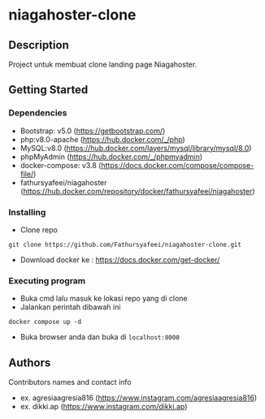 # niagahoster-clone


## Description

Project untuk membuat clone landing page Niagahoster.

## Getting Started

### Dependencies

* Bootstrap: v5.0 (https://getbootstrap.com/)
* php:v8.0-apache (https://hub.docker.com/_/php)
* MySQL:v8.0 (https://hub.docker.com/layers/mysql/library/mysql/8.0)
* phpMyAdmin (https://hub.docker.com/_/phpmyadmin)
* docker-compose: v3.8 (https://docs.docker.com/compose/compose-file/)
* fathursyafeei/niagahoster (https://hub.docker.com/repository/docker/fathursyafeei/niagahoster)

### Installing

* Clone repo
```
git clone https://github.com/Fathursyafeei/niagahoster-clone.git
```
* Download docker ke : https://docs.docker.com/get-docker/

### Executing program
* Buka cmd lalu masuk ke lokasi repo yang di clone
* Jalankan perintah dibawah ini
```
docker compose up -d
```
* Buka browser anda dan buka di 
``` localhost:8000 ```

## Authors

Contributors names and contact info

* ex. agresiaagresia816 (https://www.instagram.com/agresiaagresia816)
* ex. dikki.ap (https://www.instagram.com/dikki.ap)

